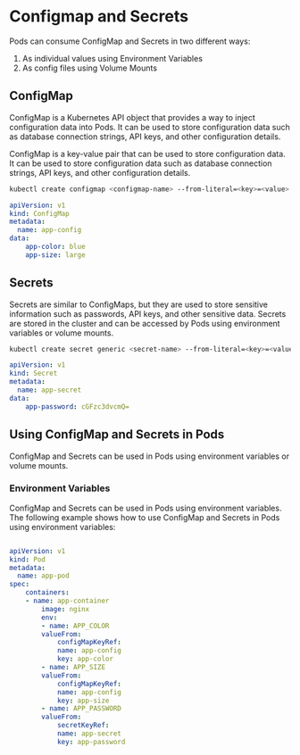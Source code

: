 # Configmap and Secrets


Pods can consume ConfigMap and Secrets in two different ways:

1. As individual values using Environment Variables
2. As config files using Volume Mounts


## ConfigMap

ConfigMap is a Kubernetes API object that provides a way to inject configuration data into Pods. It can be used to store configuration data such as database connection strings, API keys, and other configuration details.

ConfigMap is a key-value pair that can be used to store configuration data. It can be used to store configuration data such as database connection strings, API keys, and other configuration details.

```bash
kubectl create configmap <configmap-name> --from-literal=<key>=<value>
```

```yaml
apiVersion: v1
kind: ConfigMap
metadata:
  name: app-config
data:
    app-color: blue
    app-size: large
```
    

## Secrets

Secrets are similar to ConfigMaps, but they are used to store sensitive information such as passwords, API keys, and other sensitive data. Secrets are stored in the cluster and can be accessed by Pods using environment variables or volume mounts.

```bash
kubectl create secret generic <secret-name> --from-literal=<key>=<value>
```

```yaml
apiVersion: v1
kind: Secret
metadata:
  name: app-secret
data:
    app-password: cGFzc3dvcmQ=
```


## Using ConfigMap and Secrets in Pods

ConfigMap and Secrets can be used in Pods using environment variables or volume mounts.

### Environment Variables

ConfigMap and Secrets can be used in Pods using environment variables. The following example shows how to use ConfigMap and Secrets in Pods using environment variables:

```yaml

apiVersion: v1
kind: Pod
metadata:
  name: app-pod
spec:
    containers:
    - name: app-container
        image: nginx
        env:
        - name: APP_COLOR
        valueFrom:
            configMapKeyRef:
            name: app-config
            key: app-color
        - name: APP_SIZE
        valueFrom:
            configMapKeyRef:
            name: app-config
            key: app-size
        - name: APP_PASSWORD
        valueFrom:
            secretKeyRef:
            name: app-secret
            key: app-password
```
